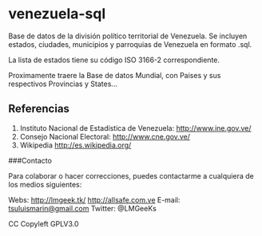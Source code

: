 venezuela-sql
=============

Base de datos de la división político territorial de Venezuela. Se incluyen estados, ciudades, municipios y parroquias de Venezuela en formato .sql.

La lista de estados tiene su código ISO 3166-2 correspondiente.

Proximamente traere la Base de datos Mundial, con Paises y sus respectivos Provincias y States...

Referencias
-----------

1. Instituto Nacional de Estadística de Venezuela: http://www.ine.gov.ve/
2. Consejo Nacional Electoral: http://www.cne.gov.ve/
3. Wikipedia http://es.wikipedia.org/

###Contacto

Para colaborar o hacer correcciones, puedes contactarme a cualquiera de los medios siguientes:

Webs: http://lmgeek.tk/  http://allsafe.com.ve
E-mail: tsuluismarin@gmail.com
Twitter: @LMGeeKs


CC Copyleft GPLV3.0
